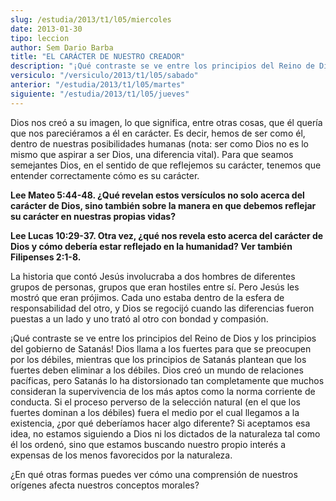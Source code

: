 ```yaml
---
slug: /estudia/2013/t1/l05/miercoles
date: 2013-01-30
tipo: leccion
author: Sem Dario Barba
title: "EL CARÁCTER DE NUESTRO CREADOR"
description: "¡Qué contraste se ve entre los principios del Reino de Dios y los principios  del gobierno de Satanás! Dios llama a los fuertes para que se preocupen por los  débiles, mientras que los principios de Satanás plantean que los fuertes deben  eliminar a los débiles."
versiculo: "/versiculo/2013/t1/l05/sabado"
anterior: "/estudia/2013/t1/l05/martes"
siguiente: "/estudia/2013/t1/l05/jueves"
---
```


Dios nos creó a su imagen, lo que significa, entre otras cosas, que él quería que nos pareciéramos a él en carácter. Es decir, hemos de ser como él, dentro de nuestras posibilidades humanas (nota: ser como Dios no es lo mismo que aspirar a ser Dios, una diferencia vital). Para que seamos semejantes Dios, en el sentido de que reflejemos su carácter, tenemos que entender correctamente cómo es su carácter.

**Lee Mateo 5:44-48. ¿Qué revelan estos versículos no solo acerca del carácter de Dios, sino también sobre la manera en que debemos reflejar su carácter en nuestras propias vidas?**

**Lee Lucas 10:29-37. Otra vez, ¿qué nos revela esto acerca del carácter de Dios y cómo debería estar reflejado en la humanidad? Ver también Filipenses 2:1-8.**

La historia que contó Jesús involucraba a dos hombres de diferentes grupos de personas, grupos que eran hostiles entre sí. Pero Jesús les mostró que eran prójimos. Cada uno estaba dentro de la esfera de responsabilidad del otro, y Dios se regocijó cuando las diferencias fueron puestas a un lado y uno trató al otro con bondad y compasión.

¡Qué contraste se ve entre los principios del Reino de Dios y los principios del gobierno de Satanás! Dios llama a los fuertes para que se preocupen por los débiles, mientras que los principios de Satanás plantean que los fuertes deben eliminar a los débiles. Dios creó un mundo de relaciones pacíficas, pero Satanás lo ha distorsionado tan completamente que muchos consideran la supervivencia de los más aptos como la norma corriente de conducta. Si el proceso perverso de la selección natural (en el que los fuertes dominan a los débiles) fuera el medio por el cual llegamos a la existencia, ¿por qué deberíamos hacer algo diferente? Si aceptamos esa idea, no estamos siguiendo a Dios ni los dictados de la naturaleza tal como él los ordenó, sino que estamos buscando nuestro propio interés a expensas de los menos favorecidos por la naturaleza.

¿En qué otras formas puedes ver cómo una comprensión de nuestros orígenes afecta nuestros conceptos morales?
